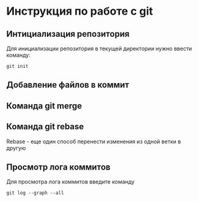 # Инструкция по работе с git

## Интициализация репозитория

Для инициализации репозитория в текущей директории нужно ввести команду:
```
git init
```
## Добавление файлов в коммит

## Команда git merge

## Команда git rebase

Rebase - еще один способ перенести изменения из одной ветки в другую

## Просмотр лога коммитов

Для просмотра лога коммитов введите команду
```
git log --graph --all

```